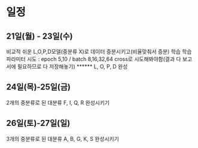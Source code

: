 # 일정
## 21일(월) - 23일(수) 
비교적 쉬운 L,O,P,D모델(중분류 X)로 데이터 증분시키고(비율맞춰서 증분) 학습
학습 파라미터 시도 : epoch 5,10 / batch 8,16,32,64 cross로 시도해봐야함(결과 다 보고서에 필요하므로 다 저장해놓기)
****** L, O, P, D 완성

## 24일(목)-25일(금)
2개의 중분류로 된 대분류 F, I, Q, R 완성시키기

## 26일(토)-27일(일)
3개의 중분류로 된 대분류 A, B, G, K, S 완성시키기
